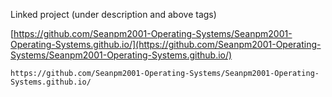 
Linked project (under description and above tags)

[https://github.com/Seanpm2001-Operating-Systems/Seanpm2001-Operating-Systems.github.io/](https://github.com/Seanpm2001-Operating-Systems/Seanpm2001-Operating-Systems.github.io/)

```
https://github.com/Seanpm2001-Operating-Systems/Seanpm2001-Operating-Systems.github.io/
```
